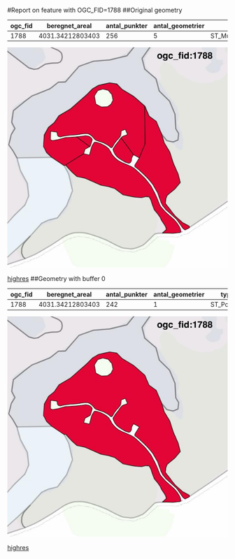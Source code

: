 #Report on feature with OGC_FID=1788
##Original geometry



| ogc_fid |  beregnet_areal  | antal_punkter | antal_geometrier |      type       |
|---------|------------------|---------------|------------------|-----------------|
|    1788 | 4031.34212803403 |           256 |                5 | ST_MultiPolygon|
![geom](../images/1788_invalid.jpg)


[highres](https://raw.githubusercontent.com/Septima/herlev/master/images/1788_invalid_highres.jpg)
##Geometry with buffer 0



| ogc_fid |  beregnet_areal  | antal_punkter | antal_geometrier |    type    |
|---------|------------------|---------------|------------------|------------|
|    1788 | 4031.34212803403 |           242 |                1 | ST_Polygon|
![geom](../images/1788_buffer0.jpg)


[highres](https://raw.githubusercontent.com/Septima/herlev/master/images/1788_buffer0_highres.jpg)
